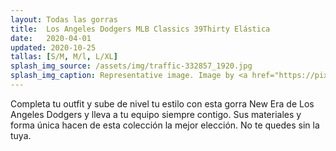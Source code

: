```yaml
---
layout: Todas las gorras
title:  Los Angeles Dodgers MLB Classics 39Thirty Elástica
date:   2020-04-01
updated: 2020-10-25
tallas: [S/M, M/l, L/XL]
splash_img_source: /assets/img/traffic-332857_1920.jpg
splash_img_caption: Representative image. Image by <a href="https://pixabay.com/users/jonbonsilver-236141/">jonbonsilver</a> on Pixabay.
---
```

Completa tu outfit y sube de nivel tu estilo con esta gorra New Era de Los Angeles Dodgers y lleva a tu equipo siempre contigo. Sus materiales y forma única hacen de esta colección la mejor elección. No te quedes sin la tuya.
